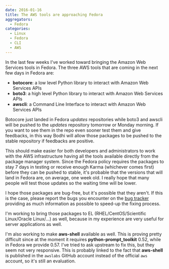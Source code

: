 ```yaml
---
date: 2016-01-16
title: The AWS tools are approaching Fedora
aggregators:
  - Fedora
categories:
  - Linux
  - Fedora
  - CLI
  - AWS
---
```

In the last few weeks I've worked toward bringing the Amazon Web Services tools in Fedora.
The three AWS tools that are coming in the next few days in Fedora are:

* **botocore**: a low level Python library to interact with Amazon Web Services APIs
* **boto3**: a high level Python library to interact with Amazon Web Services APIs
* **awscli**: a Command Line Interface to interact with Amazon Web Services APIs

Botocore just landed in Fedora *updates* repositories while boto3 and awscli will be pushed to the *updates* repository tomorrow or Monday morning.
If you want to see them in the repo even sooner test them and give feedbacks, in this way Bodhi will allow those packages to be pushed to the stable repository if feedbacks are positive.

This should make easier for both developers and administrators to work with the AWS infrastructure having all the tools available directly from the package manager system.
Since the Fedora policy requires the packages to stay 7 days in testing or receive enough Karma (whichever comes first) before they can be pushed to stable, it's probable that the versions that will land in Fedora are, on average, one week old.
I really hope that many people will test those updates so the waiting time will be lower.

I hope those packages are bug-free, but it's possible that they aren't.
If this is the case, please report the bugs you encounter on the [bug tracker](https://bugzilla.redhat.com/) providing as much information as possible to speed-up the fixing process.

I'm working to bring those packages to EL (RHEL/CentOS/Scientific Linux/Oracle Linux/...) as well, because in my experience are very useful for server applications as well.

I'm also working to make **aws-shell** available as well.
This is proving pretty difficult since at the moment it requires **python-prompt_toolkit** 0.52, while in Fedora we provide 0.57.
I've tried to ask upstream to fix this, but they seem not very responsive.
This is probably linked to the fact that **aws-shell** is published in the `awslabs` GitHub account instead of the official `aws` account, so it's still an evaluation.

